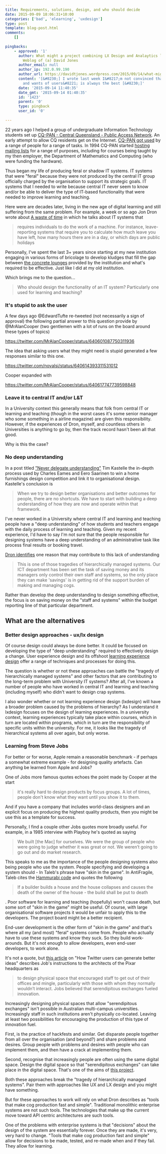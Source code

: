 ```yaml
---
title: Requirements, solutions, design, and who should decide
date: 2015-09-09 18:06:31+10:00
categories: ['bad', 'elearning', 'uxdesign']
type: post
template: blog-post.html
comments:
    []
    
pingbacks:
    - approved: '1'
      author: What might a project combining LX Design and Analaytics look like? | The
        Weblog of (a) David Jones
      author_email: null
      author_ip: 192.0.99.190
      author_url: https://davidtjones.wordpress.com/2015/09/14/what-might-a-project-combining-lx-design-and-analaytics-look-like/
      content: '[&#8230;] I wrote last week I&#8217;m not convinced that the &#8220;needs
        and wants of users&#8221; is always the best [&#8230;]'
      date: '2015-09-14 11:40:35'
      date_gmt: '2015-09-14 01:40:35'
      id: '1423'
      parent: '0'
      type: pingback
      user_id: '0'
    
---
```

22 years ago I helped a group of undergraduate Information Technology students set up [CQ-PAN - Central Queensland - Public Access Network](http://web.archive.org/web/19961223053531/http://cq-pan.cqu.edu.au/). An early attempt to allow CQ residents get on the Internet. [CQ-PAN got used](/blog2/1000-users-on-a-486/) by a range of people for a range of tasks. In 1994 CQ-PAN started [hosting mailing lists](/blog2/1000-users-on-a-486/#lists) for a range of purposes, including for courses being taught by my then employer, the Department of Mathematics and Computing (who were funding the hardware).

Thus began my life of producing feral or shadow IT systems. IT systems that were "feral" because they were not produced by the central IT group officially charged by the organisation to support its strategic goals. IT systems that I needed to write because central IT never seem to know and/or be able to deliver the type of IT-based functionality that were needed to improve learning and teaching.

Here were are decades later, living in the new age of digital learning and still suffering from the same problem. For example, a week or so ago Jon Dron wrote about [A waste of time](https://landing.athabascau.ca/blog/view/1176411/a-waste-of-time) in which he talks about IT systems that

> requires individuals to do the work of a machine. For instance, leave-reporting systems that require you to calculate how much leave you have left, how many hours there are in a day, or which days are public holidays

Personally, I've spent the last 3+ years since starting at my new institution engaging in various forms of bricolage to develop kludges that fill the gap between [the concrete lounges](/blog2/category/concretelounge/) provided by the institution and what's required to be effective. Just like I did at my old institution.

Which brings me to the question...

> Who should design the functionality of an IT system? Particularly one used for learning and teaching?

### It's stupid to ask the user

A few days ago @EdwardTufte re-tweeted (not necessarily a sign of approval) the following partial answer to this question provide by @MrAlanCooper (two gentlemen with a lot of runs on the board around these types of topics)

https://twitter.com/MrAlanCooper/status/640601087750311936

The idea that asking users what they might need is stupid generated a few responses similar to this one.

https://twitter.com/novalsi/status/640614393311531012

Cooper expanded with

https://twitter.com/MrAlanCooper/status/640617747739598848

### Leave it to central IT and/or L&T

In a University context this generally means that folk from central IT or learning and teaching (though in the worst cases it's some senior manager who some something in a airline magazine) are given this responsibility. However, if the experiences of Dron, myself, and countless others in Universities is anything to go by, then the track record hasn't been all that good.

Why is this the case?

### No deep understanding

In a post titled ["Never delegate understanding"](http://timkastelle.org/blog/2015/08/never-delegate-understanding/) Tim Kastelle the in-depth process used by Charles Eames and Eero Saarinen to win a home furnishings design competition and link it to organisational design. Kastelle's conclusion is

> When we try to design better organisations and better outcomes for people, there are no shortcuts. We have to start with building a deep understanding of how they are now and operate within that framework.

I've never worked in a University where central IT and learning and teaching people have a "deep understanding" of how students and teachers engage with the daily process of learning and teaching. Given my recent experience, I'd have to say I'm not sure that the people responsible for designing systems have a deep understanding of an administrative task like process final results or booking travel.

[Dron identifies](https://landing.athabascau.ca/blog/view/1176411/a-waste-of-time) one reason that may contribute to this lack of understanding

> This is one of those tragedies of hierarchically managed systems. Our ICT department has been set the task of saving money and its managers only control their own staff and systems, so the only place they can make 'savings' is in getting rid of the support burden of making and managing cogs.

Rather than develop the deep understanding to design something effective, the focus is on saving money on the "staff and systems" within the budget reporting line of that particular department.

## What are the alternatives

### Better design approaches - ux/lx design

Of course design could always be done better. It could be focused on developing the type of "deep understanding" required to effectively design a change. User experience design and its offshoot [learning experience design](http://www.lxdesign.co/2015/06/why-lxdesign-co-and-what-is-learner-experience-design/) offer a range of techniques and processes for doing this.

The question is whether or not these approaches can battle the "tragedy of hierarchically managed systems" and other factors that are contributing to the long-term problem with University IT systems? After all, I've known a number of people who have worked in central IT and learning and teaching (including myself) who didn't want to design crap systems.

I also wonder whether or not learning experience design (lxdesign) will have a broader problem caused by the problems of hierarchy? As I understand it lxdesign focuses on the design of learning experiences. In a university context, learning experiences typically take place within courses, which in turn are located within programs, which in turn are the responsibility of specific units within the university. For me, it looks like the tragedy of hierarchical systems all over again, but only worse.

### Learning from Steve Jobs

For better or for worse, Apple remain a reasonable benchmark - if perhaps a somewhat extreme example - for designing quality artefacts. Can anything be learned from Apple and Jobs?

One of Jobs more famous quotes echoes the point made by Cooper at the start

> it's really hard to design products by focus groups. A lot of times, people don't know what they want until you show it to them.

And if you have a company that includes world-class designers and an explicit focus on producing the highest quality products, then you might be use this as a template for success.

Personally, I find a couple other Jobs quotes more broadly useful. For example, in a 1985 interview with Playboy he's quoted as saying

> We built \[the Mac\] for ourselves. We were the group of people who were going to judge whether it was great or not. We weren’t going to go out and do market research.

This speaks to me as the importance of the people designing systems also being people who use the system. People specifying and developing a system should - In Taleb's phrase have "skin in the game". In AntiFragile, Taleb cites the [Hammurabi code](https://en.wikipedia.org/wiki/Code_of_Hammurabi) and quotes the following

> If a builder builds a house and the house collapses and causes the death of the owner of the house - the build shall be put to death

. Poor software for learning and teaching (hopefully) won't cause death, but some sort of "skin in the game" might be useful. Of course, with large organisational software projects it would be unfair to apply this to the developers. The project board might be a better recipient.

End-user development is the other form of "skin in the game" and that's where all my (and most) "feral" systems come from. People who actually have to use these systems and know they suck. So they build work-arounds. But it's not enough to allow developers, even end-user developers, to work alone.

It's not a quote, but [this article](http://sloanreview.mit.edu/article/how-twitter-users-can-generate-better-ideas/) on "How Twitter users can generate better ideas" describes Job's instructions to the architects of the Pixar headquarters as

> to design physical space that encouraged staff to get out of their offices and mingle, particularly with those with whom they normally wouldn’t interact. Jobs believed that serendipitous exchanges fueled innovation.

Increasingly designing physical spaces that allow "serendipitous exchanges" isn't possible in Australian multi-campus universities. Increasingly staff in such institutions aren't physically co-located. Leaving at least two possibilities for encouraging the production of this type of innovation fuel.

First, is the practice of hackfests and similar. Get disparate people together from all over the organisation (and beyond?) and share problems and desires. Group people with problems and desires with people who can implement them, and then have a crack at implementing them.

Second, recognise that increasingly people are often using the same digital space. Design the digital space so that "serendipitous exchanges" can take place in the digital space. That's one of the aims of [this project](/blog2/2015/09/05/design-of-a-bad-approach-to-developing-tpack/).

Both these approaches break the "tragedy of hierarchically managed systems". Pair them with approaches like UX and LX design and you might have something.

But for these approaches to work will rely on what Dron describes as "tools that make cog production fast and simple". Traditional monolithic enterprise systems are not such tools. The technologies that make up the current move toward API centric architectures are such tools.

One of the problems with enterprise systems is that "decisions" about the design of the system are essentially forever. Once they are made, it's very, very hard to change. "Tools that make cog production fast and simple" allow for decisions to be made, tested, and re-made when and if they fail. They allow for learning.